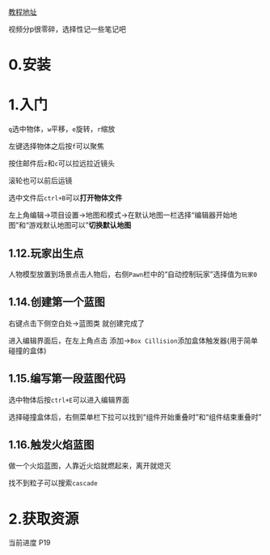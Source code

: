[教程地址](https://www.bilibili.com/video/BV1Za4y1s7ti/?spm_id_from=333.1387.upload.video_card.click&vd_source=8924ad59b4f62224f165e16aa3d04f00)

视频分p很零碎，选择性记一些笔记吧

# 0.安装

# 1.入门

`q`选中物体，`w`平移，`e`旋转，`r`缩放  

左键选择物体之后按`f`可以聚焦

按住邮件后`z`和`c`可以拉远拉近镜头

滚轮也可以前后运镜

选中文件后`ctrl+B`可以**打开物体文件**

左上角编辑->项目设置->地图和模式->在默认地图一栏选择“编辑器开始地图”和“游戏默认地图可以”**切换默认地图**

## 1.12.玩家出生点

人物模型放置到场景点击人物后，右侧`Pawn`栏中的“自动控制玩家”选择值为`玩家0`

## 1.14.创建第一个蓝图

右键点击下侧空白处->蓝图类 就创建完成了  

进入编辑界面后，在左上角点击 添加->`Box Cillision`添加盒体触发器(用于简单碰撞的盒体)

## 1.15.编写第一段蓝图代码

选中物体后按`ctrl+E`可以进入编辑界面

选择碰撞盒体后，右侧菜单栏下拉可以找到“组件开始重叠时”和“组件结束重叠时”

## 1.16.触发火焰蓝图

做一个火焰蓝图，人靠近火焰就燃起来，离开就熄灭

找不到粒子可以搜索`cascade`

# 2.获取资源

当前进度 P19
